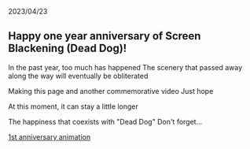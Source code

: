 2023/04/23

## Happy one year anniversary of Screen Blackening (Dead Dog)!

In the past year, too much has happened
The scenery that passed away along the way will eventually be obliterated

Making this page and another commemorative video
Just hope

At this moment, it can stay a little longer

The happiness that coexists with "Dead Dog"
Don't forget...

[1st anniversary animation](https://www.bilibili.com/video/BV12g4y1j7Qo/)